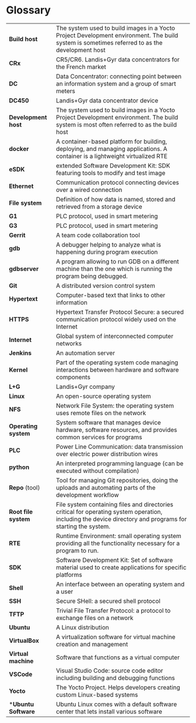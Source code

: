 # Glossary

|                    |                    |
|--------------------|--------------------|
|**Build host**      | The system used to build images in a Yocto Project Development environment. The build system is sometimes referred to as the development host
|**CRx**             | CR5/CR6. Landis+Gyr data concentrators for the French market
|**DC**              | Data Concentrator: connecting point between an information system and a group of smart meters
|**DC450**           | Landis+Gyr data concentrator device
|**Development host**| The system used to build images in a Yocto Project Development environment. The build system is most often referred to as the build host
|**docker**          | A container-based platform for building, deploying, and managing applications. A container is a lightweight virtualized RTE
|**eSDK**            | extended Software Development Kit: SDK featuring tools to modify and test image 
|**Ethernet**        | Communication protocol connecting devices over a wired connection
|**File system**     | Definition of how data is named, stored and retrieved from a storage device
|**G1**              | PLC protocol, used in smart metering
|**G3**              | PLC protocol, used in smart metering
|**Gerrit**          | A team code collaboration tool
|**gdb**             | A debugger helping to analyze what is happening during program execution
|**gdbserver**       | A program allowing to run GDB on a different machine than the one which is running the program being debugged.
|**Git**             | A distributed version control system
|**Hypertext**       | Computer-based text that links to other information
|**HTTPS**           | Hypertext Transfer Protocol Secure: a secured communication protocol widely used on the Internet
|**Internet**        | Global system of interconnected computer networks
|**Jenkins**         | An automation server
|**Kernel**          | Part of the operating system code managing interactions between hardware and software components
|**L+G**             | Landis+Gyr company
|**Linux**           | An open-source operating system
|**NFS**             | Network File System: the operating system uses remote files on the network
|**Operating system**| System software that manages device hardware, software resources, and provides common services for programs
|**PLC**             | Power Line Communication: data transmission over electric power distribution wires
|**python**          | An interpreted programming language (can be executed without compilation)
|**Repo** (tool)     | Tool for managing Git repositories, doing the uploads and automating parts of the development workflow
|**Root file system**| File system containing files and directories critical for operating system operation, including the device directory and programs for starting the system.
|**RTE**             | Runtime Environment: small operating system providing all the functionality necessary for a program to run.
|**SDK**             | Software Development Kit: Set of software material used to create applications for specific platforms
|**Shell**           | An interface between an operating system and a user
|**SSH**             | Secure SHell: a secured shell protocol
|**TFTP**            | Trivial File Transfer Protocol: a protocol to exchange files on a network
|**Ubuntu**          | A Linux distribution
|**VirtualBox**      | A virtualization software for virtual machine creation and management
|**Virtual machine** | Software that functions as a virtual computer
|**VSCode**          | Visual Studio Code: source code editor including building and debugging functions
|**Yocto**           | The Yocto Project. Helps developers creating custom Linux-based systems
|***Ubuntu Software**| Ubuntu Linux comes with a default software center that lets install various software